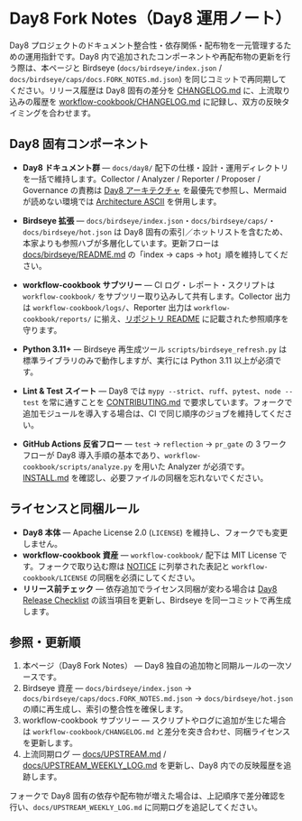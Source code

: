 # Day8 Fork Notes（Day8 運用ノート）

Day8 プロジェクトのドキュメント整合性・依存関係・配布物を一元管理するための運用指針です。Day8 内で追加されたコンポーネントや再配布物の更新を行う際は、本ページと Birdseye (`docs/birdseye/index.json` / `docs/birdseye/caps/docs.FORK_NOTES.md.json`) を同じコミットで再同期してください。リリース履歴は Day8 固有の差分を [CHANGELOG.md](../CHANGELOG.md) に、上流取り込みの履歴を [workflow-cookbook/CHANGELOG.md](../workflow-cookbook/CHANGELOG.md) に記録し、双方の反映タイミングを合わせます。

## Day8 固有コンポーネント
- **Day8 ドキュメント群** — `docs/day8/` 配下の仕様・設計・運用ディレクトリを一括で維持します。Collector / Analyzer / Reporter / Proposer / Governance の責務は [Day8 アーキテクチャ](day8/design/03_architecture.md) を最優先で参照し、Mermaid が読めない環境では [Architecture ASCII](Architecture_ASCII.md) を併用します。
- **Birdseye 拡張** — `docs/birdseye/index.json`・`docs/birdseye/caps/`・`docs/birdseye/hot.json` は Day8 固有の索引／ホットリストを含むため、本家よりも参照ハブが多層化しています。更新フローは [docs/birdseye/README.md](birdseye/README.md) の「index → caps → hot」順を維持してください。
- **workflow-cookbook サブツリー** — CI ログ・レポート・スクリプトは `workflow-cookbook/` をサブツリー取り込みして共有します。Collector 出力は `workflow-cookbook/logs/`、Reporter 出力は `workflow-cookbook/reports/` に揃え、[リポジトリ README](../README.md) に記載された参照順序を守ります。

- **Python 3.11+** — Birdseye 再生成ツール `scripts/birdseye_refresh.py` は標準ライブラリのみで動作しますが、実行には Python 3.11 以上が必須です。
- **Lint & Test スイート** — Day8 では `mypy --strict`、`ruff`、`pytest`、`node --test` を常に通すことを [CONTRIBUTING.md](../CONTRIBUTING.md) で要求しています。フォークで追加モジュールを導入する場合は、CI で同じ順序のジョブを維持してください。
- **GitHub Actions 反省フロー** — `test` → `reflection` → `pr_gate` の 3 ワークフローが Day8 導入手順の基本であり、`workflow-cookbook/scripts/analyze.py` を用いた Analyzer が必須です。[INSTALL.md](../INSTALL.md) を確認し、必要ファイルの同梱を忘れないでください。

## ライセンスと同梱ルール
- **Day8 本体** — Apache License 2.0 (`LICENSE`) を維持し、フォークでも変更しません。
- **workflow-cookbook 資産** — `workflow-cookbook/` 配下は MIT License です。フォークで取り込む際は [NOTICE](../NOTICE) に列挙された表記と `workflow-cookbook/LICENSE` の同梱を必須にしてください。
- **リリース前チェック** — 依存追加でライセンス同梱が変わる場合は [Day8 Release Checklist](Release_Checklist.md) の該当項目を更新し、Birdseye を同一コミットで再生成します。

## 参照・更新順
1. 本ページ（Day8 Fork Notes） — Day8 独自の追加物と同期ルールの一次ソースです。
2. Birdseye 資産 — `docs/birdseye/index.json` → `docs/birdseye/caps/docs.FORK_NOTES.md.json` → `docs/birdseye/hot.json` の順に再生成し、索引の整合性を確保します。
3. workflow-cookbook サブツリー — スクリプトやログに追加が生じた場合は `workflow-cookbook/CHANGELOG.md` と差分を突き合わせ、同梱ライセンスを更新します。
4. 上流同期ログ — [docs/UPSTREAM.md](UPSTREAM.md) / [docs/UPSTREAM_WEEKLY_LOG.md](UPSTREAM_WEEKLY_LOG.md) を更新し、Day8 内での反映履歴を追跡します。

フォークで Day8 固有の依存や配布物が増えた場合は、上記順序で差分確認を行い、`docs/UPSTREAM_WEEKLY_LOG.md` に同期ログを追記してください。
